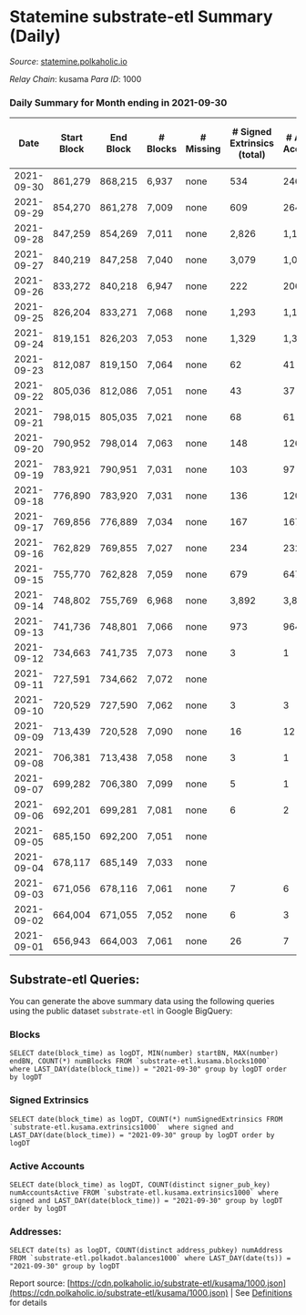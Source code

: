 # Statemine substrate-etl Summary (Daily)

_Source_: [statemine.polkaholic.io](https://statemine.polkaholic.io)

*Relay Chain*: kusama
*Para ID*: 1000



### Daily Summary for Month ending in 2021-09-30


| Date | Start Block | End Block | # Blocks | # Missing | # Signed Extrinsics (total) | # Active Accounts | # Addresses with Balances | # Events | # Transfers | # XCM Transfers In | # XCM Transfers Out |
| ---- | ----------- | --------- | -------- | --------- | --------------------------- | ----------------- | ------------------------- | -------- | ----------- | ------------------ | ------------------- |
| 2021-09-30 | 861,279 | 868,215 | 6,937 | none  | 534 | 246 | 12,360 | 21,207 | 5,181 ($1,484,079.01) |   |   |
| 2021-09-29 | 854,270 | 861,278 | 7,009 | none  | 609 | 264 | 12,261 | 22,228 | 5,682 ($2,338,768.35) |   |   |
| 2021-09-28 | 847,259 | 854,269 | 7,011 | none  | 2,826 | 1,135 | 12,080 | 32,530 | 8,976 ($27,532,103.15) |   |   |
| 2021-09-27 | 840,219 | 847,258 | 7,040 | none  | 3,079 | 1,066 | 11,493 | 33,230 | 8,134 ($13,093,319.64) |   |   |
| 2021-09-26 | 833,272 | 840,218 | 6,947 | none  | 222 | 206 | 10,968 | 18,992 | 3,385 ($53,997.96) |   |   |
| 2021-09-25 | 826,204 | 833,271 | 7,068 | none  | 1,293 | 1,194 | 10,969 | 31,533 | 6,872 ($40,387.96) |   |   |
| 2021-09-24 | 819,151 | 826,203 | 7,053 | none  | 1,329 | 1,309 | 11,032 | 29,702 | 3,862 ($50.75) |   |   |
| 2021-09-23 | 812,087 | 819,150 | 7,064 | none  | 62 | 41 | 11,079 | 15,554 | 1,094 ($13,599.36) |   |   |
| 2021-09-22 | 805,036 | 812,086 | 7,051 | none  | 43 | 37 | 11,069 | 15,217 | 832 ($7,286.19) |   |   |
| 2021-09-21 | 798,015 | 805,035 | 7,021 | none  | 68 | 61 | 11,064 | 15,937 | 1,333 ($2,076.98) |   |   |
| 2021-09-20 | 790,952 | 798,014 | 7,063 | none  | 148 | 126 | 11,059 | 17,720 | 2,538 ($695,586.89) |   |   |
| 2021-09-19 | 783,921 | 790,951 | 7,031 | none  | 103 | 97 | 11,063 | 16,689 | 1,802 ($1.53) |   |   |
| 2021-09-18 | 776,890 | 783,920 | 7,031 | none  | 136 | 120 | 11,083 | 17,456 | 2,360 ($1.87) |   |   |
| 2021-09-17 | 769,856 | 776,889 | 7,034 | none  | 167 | 167 | 11,106 | 18,112 | 2,686 ($2.60) |   |   |
| 2021-09-16 | 762,829 | 769,855 | 7,027 | none  | 234 | 232 | 11,147 | 20,059 | 3,950 ($5.79) |   |   |
| 2021-09-15 | 755,770 | 762,828 | 7,059 | none  | 679 | 647 | 11,158 | 35,607 | 9,752 ($143,326,517.85) |   |   |
| 2021-09-14 | 748,802 | 755,769 | 6,968 | none  | 3,892 | 3,853 | 9,739 | 57,806 | 10,558 ($111.29) |   |   |
| 2021-09-13 | 741,736 | 748,801 | 7,066 | none  | 973 | 964 | 10,181 | 26,471 | 3,817 ($35.78) |   |   |
| 2021-09-12 | 734,663 | 741,735 | 7,073 | none  | 3 | 1 | 10,255 | 14,213 | 51 ($0.005) |   |   |
| 2021-09-11 | 727,591 | 734,662 | 7,072 | none  |  |  | 10,254 | 14,161 |   |   |   |
| 2021-09-10 | 720,529 | 727,590 | 7,062 | none  | 3 | 3 | 10,252 | 14,218 | 69 ($0.04) |   |   |
| 2021-09-09 | 713,439 | 720,528 | 7,090 | none  | 16 | 12 | 10,252 | 14,601 | 336 ($0.13) |   |   |
| 2021-09-08 | 706,381 | 713,438 | 7,058 | none  | 3 | 1 | 10,255 | 14,185 | 51 ($0.005) |   |   |
| 2021-09-07 | 699,282 | 706,380 | 7,099 | none  | 5 | 1 | 10,254 | 14,330 | 80 ($0.009) |   |   |
| 2021-09-06 | 692,201 | 699,281 | 7,081 | none  | 6 | 2 | 10,247 | 14,339 | 135 ($0.03) |   |   |
| 2021-09-05 | 685,150 | 692,200 | 7,051 | none  |  |  | 10,245 | 14,106 |   |   |   |
| 2021-09-04 | 678,117 | 685,149 | 7,033 | none  |  |  | 10,245 | 14,070 |   |   |   |
| 2021-09-03 | 671,056 | 678,116 | 7,061 | none  | 7 | 6 | 10,245 | 14,332 | 149 ($89.73) |   |   |
| 2021-09-02 | 664,004 | 671,055 | 7,052 | none  | 6 | 3 | 10,239 | 14,263 | 115 ($0.01) |   |   |
| 2021-09-01 | 656,943 | 664,003 | 7,061 | none  | 26 | 7 | 10,234 | 14,610 | 384 ($0.08) |   |   |

## Substrate-etl Queries:
You can generate the above summary data using the following queries using the public dataset `substrate-etl` in Google BigQuery:


### Blocks
```
SELECT date(block_time) as logDT, MIN(number) startBN, MAX(number) endBN, COUNT(*) numBlocks FROM `substrate-etl.kusama.blocks1000`  where LAST_DAY(date(block_time)) = "2021-09-30" group by logDT order by logDT
```


### Signed Extrinsics
```
SELECT date(block_time) as logDT, COUNT(*) numSignedExtrinsics FROM `substrate-etl.kusama.extrinsics1000`  where signed and LAST_DAY(date(block_time)) = "2021-09-30" group by logDT order by logDT
```


### Active Accounts
```
SELECT date(block_time) as logDT, COUNT(distinct signer_pub_key) numAccountsActive FROM `substrate-etl.kusama.extrinsics1000` where signed and LAST_DAY(date(block_time)) = "2021-09-30" group by logDT order by logDT
```


### Addresses:
```
SELECT date(ts) as logDT, COUNT(distinct address_pubkey) numAddress FROM `substrate-etl.polkadot.balances1000` where LAST_DAY(date(ts)) = "2021-09-30" group by logDT
```



Report source: [https://cdn.polkaholic.io/substrate-etl/kusama/1000.json](https://cdn.polkaholic.io/substrate-etl/kusama/1000.json) | See [Definitions](/DEFINITIONS.md) for details
